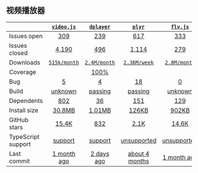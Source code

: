 ## 视频播放器
|   | [`video.js`][b0] | [`dplayer`][r0] | [`plyr`][n0] | [`flv.js`][k0] | [`hls.js`][a0] |
|---|:---:|:---:|:----:|:----:|:----:|
| Issues open           | [309][IO1] | [239][IO2] | [617][IO3] | [333][IO4] | [97][IO5] |
| Issues closed         | [4,190][IC1] | [496][IC2] | [1,114][IC3] | [279][IC4] | [1967][IC5] |
| Downloads             | [`515k/month`][DL1] | [`2.4M/month`][DL2] | [`2.36M/week`][DL3] | [`2.8M/month`][DL4] | [`23.19K/week`][DL5] |
| Coverage              |  | [100%][cover2] |  |  |  |
| Bug              | [5][bug1] | [4][bug2] | [18][bug3] | [0][bug4] | [10][bug5] |
| Build                 | [unknown][bd1] | [passing][bd2] | [passing][bd3] | [unknown][bd4] | [passing][bd5] |
| Dependents            | [802][dep1] | [36][dep2] | [151][dep3] | [129][dep4] | [381][dep5] |
| Install size          | [30.8MB][IS1] | [1.01MB][IS2] | [126KB][IS3] | [902KB][IS4] | [38.4MB][IS5] |
| GitHub stars          | [15.4K][stars1] | [832][stars2] | [2.1K][stars3] | [14.6K][stars4] | [1.5K][stars5] |
| TypeScript support    | [support][TS1] | [support][TS2] | [unsupported][TS3] | [unsupported][TS4] | [support][TS5] |
| Last commit           | [1 month ago][commits1] | [2 days ago][commits2] | [about 4 months][commits3] | [1 month ago][commits4] | [about 5 hourss][commits5] |

[b0]: https://github.com/videojs/video.js
[r0]: https://github.com/DIYgod/DPlayer
[n0]: https://github.com/sampotts/plyr
[k0]: https://github.com/Bilibili/flv.js
[a0]: https://github.com/video-dev/hls.js

[IO1]: https://github.com/videojs/video.js/issues
[IO2]: https://github.com/DIYgod/DPlayer/issues
[IO3]: https://github.com/sampotts/plyr/issues
[IO4]: https://github.com/bilibili/flv.js/issues
[IO5]: https://github.com/video-dev/hls.js/issues
[IC1]: https://github.com/videojs/video.js/issues
[IC2]: https://github.com/DIYgod/DPlayer/issues
[IC3]: https://github.com/sampotts/plyr/issues
[IC4]: https://github.com/bilibili/flv.js/issues
[IC5]: https://github.com/video-dev/hls.js/issues

[DL1]: https://www.npmjs.com/package/handsontable
[DL2]: https://www.npmjs.com/package/rc-table
[DL3]: https://www.npmjs.com/package/cli-table
[DL4]: https://www.npmjs.com/package/react-table
[DL5]: https://www.npmjs.com/package/@ant-design/pro-table

[cover2]: https://codecov.io/gh/react-component/table/branch/master

[bd1]: https://travis-ci.org/github/videojs/video.js
[bd2]: https://travis-ci.org/github/DIYgod/DPlayer
[bd3]: https://travis-ci.org/github/sampotts/plyr
[bd4]: https://travis-ci.org/github/bilibili/flv.js
[bd5]: https://travis-ci.org/github/video-dev/hls.js

[bug1]: https://github.com/videojs/video.js/issues?q=is%3Aopen+is%3Aissue+label%3Abug
[bug2]: https://github.com/DIYgod/DPlayer/issues?q=is%3Aopen+is%3Aissue+label%3Abug
[bug3]: https://github.com/sampotts/plyr/issues?q=is%3Aopen+is%3Aissue+label%3ABug
[bug4]: https://github.com/bilibili/flv.js/issues?q=is%3Aopen+is%3Aissue+label%3Abug
[bug5]: https://github.com/video-dev/hls.js/issues?q=is%3Aopen+is%3Aissue+label%3ABug

[dep1]: https://www.npmjs.com/package/video.js
[dep2]: https://www.npmjs.com/package/dplayer
[dep3]: https://www.npmjs.com/package/plyr
[dep4]: https://www.npmjs.com/package/flv.js
[dep5]: https://www.npmjs.com/package/hls.js

[IS1]: https://packagephobia.com/result?p=video.js
[IS2]: https://packagephobia.com/result?p=dplayer
[IS3]: https://packagephobia.com/result?p=cli-table
[IS4]: https://packagephobia.com/result?p=react-table
[IS5]: https://packagephobia.com/result?p=@ant-design/pro-table

[stars1]: https://github.com/handsontable/handsontable/stargazers
[stars2]: https://github.com/react-component/table/stargazers
[stars3]: https://github.com/Automattic/cli-table/stargazers
[stars4]: https://github.com/tannerlinsley/react-table/stargazers
[stars5]: https://github.com/ant-design/pro-components/stargazers

[TS1]: https://github.com/handsontable/handsontable/search?l=typescript
[TS2]: https://github.com/react-component/table/search?l=typescript
[TS3]: https://github.com/Automattic/cli-table/search?l=JavaScript
[TS4]: https://github.com/tannerlinsley/react-table/search?l=javascript
[TS5]: https://github.com/ant-design/pro-components/search?l=typescript

[commits1]: https://github.com/handsontable/handsontable/commits
[commits2]: https://github.com/react-component/table/commits
[commits3]: https://github.com/Automattic/cli-table/commits
[commits4]: https://github.com/tannerlinsley/react-table/commits
[commits5]: https://github.com/ant-design/pro-components/commits





